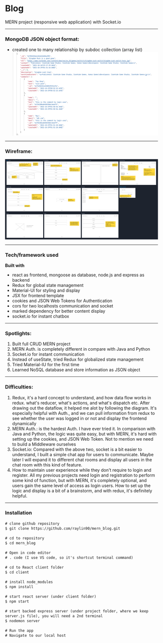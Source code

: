 # Blog
MERN project (responsive web application) with Socket.io

------------------
### MongoDB JSON object format:
* created one to many relationship by subdoc collection (array list)
![JSON](/client/src/images/JSON_format.png)

------------------
### Wireframe:
![wireframe](client/src/images/wireframe.png)

------------------
### Tech/framework used
__Built with__
- react as frontend, mongoose as database, node.js and express as backend
- Redux for global state management
- Material-UI for styling and display
- JSX for frontend template
- cookies and JSON Web Tokens for Authentication
- cors for two localhosts communication and socket
- marked dependency for better content display
- socket.io for instant chatbox

------------------
### Spotlights:
1. Built full CRUD MERN project
2. MERN Auth. is completely different in compare with Java and Python
3. Socket.io for instant communication
4. Instead of useState, tried Redux for globalized state management
5. Tried Material-IU for the first time
6. Learned NoSQL database and store information as JSON object

------------------
### Difficulties:
1. Redux, it's a hard concept to understand, and how data flow works in redux. what's reducer, what's actions, and what's dispatch etc. After drawing out the dataflow, it helped me alot by following the diagram. It's especially helpful with Auth., and we can pull information from redux to see whether the user was logged in or not and display the frontend dynamically 
2. MERN Auth.: is the hardest Auth. I have ever tried it. In comparison with Java and Python, the logic was quite easy, but with MERN, it's hard with setting up the cookies, and JSON Web Token. Not to mention we need to build a Middleware ourselves
3. Socket.io: Compared with the above two, socket is a bit easier to understand, I built a simple chat app for users to communicate. Maybe later I will expand it to different chat rooms and display all users in the chat room with this kind of feature.
4. How to maintain user experience while they don't require to login and register. All my previous projects need login and registration to perform some kind of function, but with MERN, it's completely optional, and users gain the same level of access as login users. How to set up the logic and display is a bit of a brainstorm, and with redux, it's definitely helpful.

------------------
### Installation
```
# clone github repository
$ git clone https://github.com/raylin90/mern_blog.git

# cd to repository
$ cd mern_blog

# Open in code editor
# . code (I use VS code, so it's shortcut terminal command)

# cd to React client folder
$ cd client

# install node_modules
$ npm install

# start react server (under client folder)
$ npm start

# start backed express server (under project folder, where we keep server.js file), you will need a 2nd terminal
$ nodemon server

# Run the app
# Navigate to our local host
```
